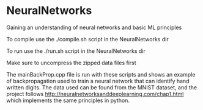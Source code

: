 # NeuralNetworks
Gaining an understanding of neural networks and basic ML principles


To compile use the ./compile.sh script in the NeuralNetworks dir

To run use the ./run.sh script in the NeuralNetworks dir

Make sure to uncompress the zipped data files first

The mainBackProp.cpp file is run with these scripts and shows an example
of backpropagation used to train a neural network that can identify hand written
digits. The data used can be found from the MNIST dataset, and the project follows
http://neuralnetworksanddeeplearning.com/chap1.html which implements the same
principles in python.
